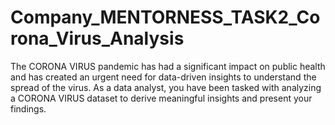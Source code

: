 # Company_MENTORNESS_TASK2_Corona_Virus_Analysis
The CORONA VIRUS pandemic has had a significant impact on public health and has created an urgent  need for data-driven insights to understand the spread of the virus. As a data analyst, you have been  tasked with analyzing a CORONA VIRUS dataset to derive meaningful insights and present your findings.
